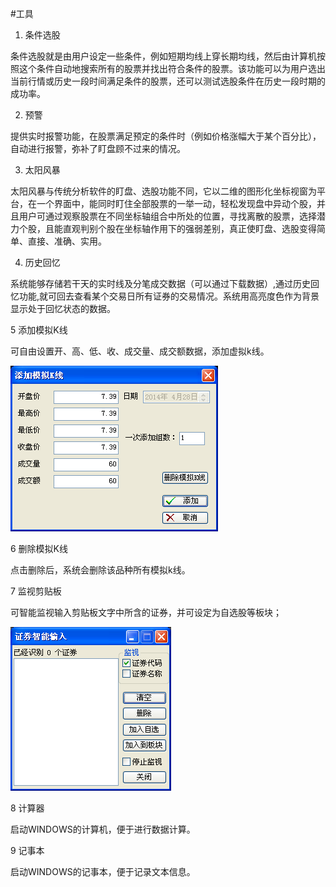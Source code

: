 #工具

1. 条件选股



条件选股就是由用户设定一些条件，例如短期均线上穿长期均线，然后由计算机按照这个条件自动地搜索所有的股票并找出符合条件的股票。该功能可以为用户选出当前行情或历史一段时间满足条件的股票，还可以测试选股条件在历史一段时期的成功率。



2. 预警



提供实时报警功能，在股票满足预定的条件时（例如价格涨幅大于某个百分比），自动进行报警，弥补了盯盘顾不过来的情况。



3. 太阳风暴



太阳风暴与传统分析软件的盯盘、选股功能不同，它以二维的图形化坐标视窗为平台，在一个界面中，能同时盯住全部股票的一举一动，轻松发现盘中异动个股，并且用户可通过观察股票在不同坐标轴组合中所处的位置，寻找离散的股票，选择潜力个股，且能直观判别个股在坐标轴作用下的强弱差别，真正使盯盘、选股变得简单、直接、准确、实用。



4. 历史回忆

系统能够存储若干天的实时线及分笔成交数据（可以通过下载数据）,通过历史回忆功能,就可回去查看某个交易日所有证券的交易情况。系统用高亮度色作为背景显示处于回忆状态的数据。



5 添加模拟K线



可自由设置开、高、低、收、成交量、成交额数据，添加虚拟k线。



![](/assets/173401.png)



6 删除模拟K线



点击删除后，系统会删除该品种所有模拟k线。



7 监视剪贴板



可智能监视输入剪贴板文字中所含的证券，并可设定为自选股等板块；



![](/assets/173402.png)



8 计算器



启动WINDOWS的计算机，便于进行数据计算。



9 记事本



启动WINDOWS的记事本，便于记录文本信息。